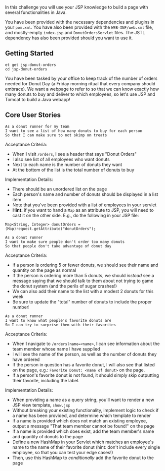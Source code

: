 In this challenge you will use your JSP knowledge to build a page with several functionalities in Java.

You have been provided with the necessary dependencies and plugins in your `pom.xml`. You have also been provided with the `WEB-INF/web.xml` file, and mostly-empty `index.jsp` and `DonutOrdersServlet` files. The JSTL dependency has also been provided should you want to use it.

## Getting Started

```no-highlight
et get jsp-donut-orders
cd jsp-donut-orders
```

You have been tasked by your office to keep track of the number of orders needed for Donut Day (a Friday morning ritual that every company should embrace). We want a webpage to refer to so that we can know exactly how many donuts to buy and deliver to which employees, so let's use JSP and Tomcat to build a Java webapp!

## Core User Stories

```no-highlight
As a donut runner for my team
I want to see a list of how many donuts to buy for each person
So that I can make sure to not skimp on treats
```

Acceptance Criteria:

- When I visit `/orders`, I see a header that says "Donut Orders"
- I also see list of all employees who want donuts
- Next to each name is the number of donuts they want
- At the bottom of the list is the total number of donuts to buy

Implementation Details:

- There should be an unordered list on the page
- Each person's name and number of donuts should be displayed in a list item
- Note that you've been provided with a list of employees in your servlet
- **Hint:** if you want to hand a `Map` as an attribute to JSP, you will need to cast it on the other side. E.g., do the following in your JSP file:
```
Map<String, Integer> donutOrders = (Map)request.getAttribute("donutOrders");
```


```no-highlight
As a donut runner
I want to make sure people don't order too many donuts
So that people don't take advantage of donut day
```

Acceptance Criteria:

- If a person is ordering 5 or fewer donuts, we should see their name and quantity on the page as normal
- If the person is ordering more than 5 donuts, we should _instead_ see a message saying that we should talk to them about not trying to game the donut system (and the perils of sugar crashes!)
- We can also add their name to the list with a modest 2 donuts for this week
- Be sure to update the "total" number of donuts to include the proper number!

```no-highlight
As a donut runner
I want to know what people's favorite donuts are
So I can try to surprise them with their favorites
```

Acceptance Criteria:

- When I navigate to `/orders?name=<name>`, I can see information about the team member whose name I have supplied
- I will see the name of the person, as well as the number of donuts they have ordered
- If the person in question has a favorite donut, I will also see that listed on the page, e.g.: `Favorite Donut: <name of donut>` on the page.
- If a person's favorite donut is not found, it should simply skip outputting their favorite, including the label.

Implementation Details:

- When providing a name as a query string, you'll want to render a new JSP view template, `show.jsp`
- Without breaking your existing functionality, implement logic to check if a name has been provided, and determine which template to render
- If a name is provided which does not match an existing employee, output a message "That team member cannot be found!" on the page
- If a name is provided which does exist, add the team member's name and quantity of donuts to the page
- Define a new HashMap in your Servlet which matches an employee's name to the name of their favorite donut (hint: don't include every single employee, so that you can test your edge cases!)
- Then, use this HashMap to _conditionally_ add the favorite donut to the page
